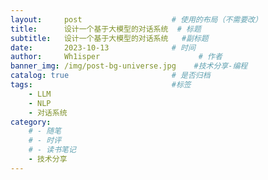 ```yaml
---
layout:     post                    # 使用的布局（不需要改）
title:      设计一个基于大模型的对话系统	# 标题
subtitle:   设计一个基于大模型的对话系统 	 #副标题
date:       2023-10-13              # 时间
author:     Wh1isper                      # 作者
banner_img: /img/post-bg-universe.jpg    #技术分享-编程
catalog: true                       # 是否归档
tags:                               #标签
    - LLM
    - NLP
    - 对话系统
category:
    # - 随笔
    # - 时评
    # - 读书笔记
    - 技术分享
---
```

